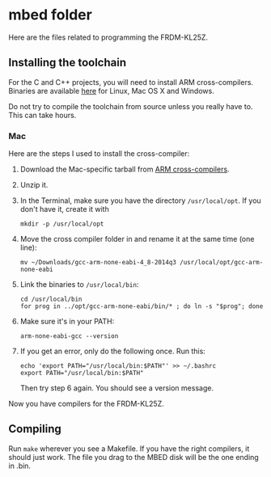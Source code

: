 mbed folder
===========
Here are the files related to programming the FRDM-KL25Z.

## Installing the toolchain
For the C and C++ projects, you will need to install ARM cross-compilers. Binaries are available [here][ARM cross-compilers] for Linux, Mac OS X and Windows.

Do not try to compile the toolchain from source unless you really have to. This can take hours.

### Mac
Here are the steps I used to install the cross-compiler:

1. Download the Mac-specific tarball from [ARM cross-compilers][].

2. Unzip it.

3. In the Terminal, make sure you have the directory `/usr/local/opt`. If you don't have it, create it with 
    
    ```
    mkdir -p /usr/local/opt
    ```

4. Move the cross compiler folder in and rename it at the same time (one line):

    ```
    mv ~/Downloads/gcc-arm-none-eabi-4_8-2014q3 /usr/local/opt/gcc-arm-none-eabi
    ```

5. Link the binaries to `/usr/local/bin`:

    ```
    cd /usr/local/bin
    for prog in ../opt/gcc-arm-none-eabi/bin/* ; do ln -s "$prog"; done
    ```

6. Make sure it's in your PATH:

    ```
    arm-none-eabi-gcc --version
    ```

7. If you get an error, only do the following once. Run this:

    ```
    echo 'export PATH="/usr/local/bin:$PATH"' >> ~/.bashrc
    export PATH="/usr/local/bin:$PATH"
    ```
    
    Then try step 6 again. You should see a version message.

Now you have compilers for the FRDM-KL25Z.

## Compiling
Run `make` wherever you see a Makefile. If you have the right compilers, it should just work. The file you drag to the MBED disk will be the one ending in .bin.

[ARM cross-compilers]: https://launchpad.net/gcc-arm-embedded/
